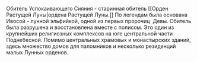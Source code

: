 Обитель Успокаивающего Сияния - старинная обитель [[Орден Растущей Луны|ордена Растущей Луны.]] По легендам была основана Ивосой - лунной эльфийкой, одной из первых пророчиц  Девы. Обитель была разрушена и восстановлена вместе с полисом. Это один из крупнейших религиозных комплексов на юге центральной части Поднебесной. Помимо центральных храмовых и монастырских зданий, здесь множество домов для паломников и несколько резиденций малых Лунных орденов. 